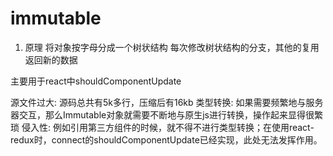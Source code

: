 # immutable
1. 原理
将对象按字母分成一个树状结构
每次修改树状结构的分支，其他的复用
返回新的数据

主要用于react中shouldComponentUpdate

源文件过大: 源码总共有5k多行，压缩后有16kb
类型转换: 如果需要频繁地与服务器交互，那么Immutable对象就需要不断地与原生js进行转换，操作起来显得很繁琐
侵入性: 例如引用第三方组件的时候，就不得不进行类型转换；在使用react-redux时，connect的shouldComponentUpdate已经实现，此处无法发挥作用。
